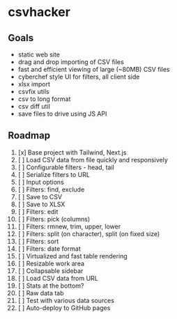 # csvhacker

## Goals

- static web site
- drag and drop importing of CSV files
- fast and efficient viewing of large (~80MB) CSV files
- cyberchef style UI for filters, all client side
- xlsx import
- csvfix utils
- csv to long format
- csv diff util
- save files to drive using JS API

## Roadmap

1. [x] Base project with Tailwind, Next.js
1. [ ] Load CSV data from file quickly and responsively
1. [ ] Configurable filters - head, tail
1. [ ] Serialize filters to URL
1. [ ] Input options
1. [ ] Filters: find, exclude
1. [ ] Save to CSV
1. [ ] Save to XLSX
1. [ ] Filters: edit
1. [ ] Filters: pick (columns)
1. [ ] Filters: rmnew, trim, upper, lower
1. [ ] Filters: split (on character), split (on fixed size)
1. [ ] Filters: sort
1. [ ] Filters: date format
1. [ ] Virtualized and fast table rendering
1. [ ] Resizable work area
1. [ ] Collapsable sidebar
1. [ ] Load CSV data from URL
1. [ ] Stats at the bottom?
1. [ ] Raw data tab
1. [ ] Test with various data sources
1. [ ] Auto-deploy to GitHub pages
